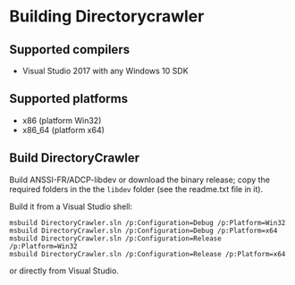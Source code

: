 # Building Directorycrawler

## Supported compilers
* Visual Studio 2017 with any Windows 10 SDK

## Supported platforms
* x86 (platform Win32)
* x86_64 (platform x64)

## Build DirectoryCrawler
Build ANSSI-FR/ADCP-libdev or download the binary release; copy the required folders in the the `libdev` folder (see the readme.txt file in it).

Build it from a Visual Studio shell:
```console
msbuild DirectoryCrawler.sln /p:Configuration=Debug /p:Platform=Win32
msbuild DirectoryCrawler.sln /p:Configuration=Debug /p:Platform=x64
msbuild DirectoryCrawler.sln /p:Configuration=Release /p:Platform=Win32
msbuild DirectoryCrawler.sln /p:Configuration=Release /p:Platform=x64
```

or directly from Visual Studio.
